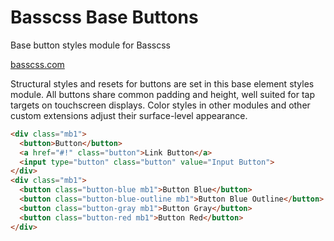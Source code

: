 # Basscss Base Buttons

<p class="hide">Base button styles module for Basscss</p>

<a href="http://basscss.com" class="hide">basscss.com</a>

Structural styles and resets for buttons are set in this base element styles module.
All buttons share common padding and height, well suited for tap targets on touchscreen displays.
Color styles in other modules and other custom extensions adjust their surface-level appearance.

```html
<div class="mb1">
  <button>Button</button>
  <a href="#!" class="button">Link Button</a>
  <input type="button" class="button" value="Input Button">
</div>
<div class="mb1">
  <button class="button-blue mb1">Button Blue</button>
  <button class="button-blue-outline mb1">Button Blue Outline</button>
  <button class="button-gray mb1">Button Gray</button>
  <button class="button-red mb1">Button Red</button>
</div>
```

